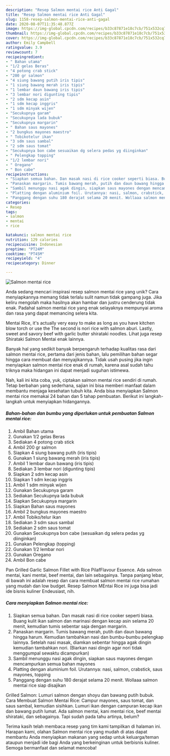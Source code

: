 ```yaml
---
description: "Resep Salmon mentai rice Anti Gagal"
title: "Resep Salmon mentai rice Anti Gagal"
slug: 1158-resep-salmon-mentai-rice-anti-gagal
date: 2020-08-07T11:35:48.877Z
image: https://img-global.cpcdn.com/recipes/b33c87871e18c7cb/751x532cq70/salmon-mentai-rice-foto-resep-utama.jpg
thumbnail: https://img-global.cpcdn.com/recipes/b33c87871e18c7cb/751x532cq70/salmon-mentai-rice-foto-resep-utama.jpg
cover: https://img-global.cpcdn.com/recipes/b33c87871e18c7cb/751x532cq70/salmon-mentai-rice-foto-resep-utama.jpg
author: Emily Campbell
ratingvalue: 3.9
reviewcount: 7
recipeingredient:
- " Bahan utama"
- "1/2 gelas Beras"
- "4 potong crab stick"
- "200 gr salmon"
- "4 siung bawang putih iris tipis"
- "1 siung bawang merah iris tipis"
- "1 lembar daun bawang iris tipis"
- "3 lembar nori digunting tipis"
- "2 sdm kecap asin"
- "1 sdm kecap inggris"
- "1 sdm minyak wijen"
- "Secukupnya garam"
- "Secukupnya lada bubuk"
- "Secukupnya margarin"
- " Bahan saus mayones"
- "2 bungkus mayones maestro"
- " Tobikotelur ikan"
- "3 sdm saus sambal"
- "2 sdm saus tomat"
- "Secukupnya bon cabe sesuaikan dg selera pedas yg diinginkan"
- " Pelengkap topping"
- "1/2 lembar nori"
- " Oregano"
- " Bon cabe"
recipeinstructions:
- "Siapkan semua bahan. Dan masak nasi di rice cooker seperti biasa. Buang kulit ikan salmon dan marinasi dengan kecap asin selama 20 menit, kemudian tumis sebentar saja dengan margarin."
- "Panaskan margarin. Tumis bawang merah, putih dan daun bawang hingga harum. Kemudian tambahkan nasi dan bumbu-bumbu pelengkap lainnya. Setelah nasi masak, diamkan sebentar hingga agak dingin kemudian tambahkan nori. (Biarkan nasi dingin agar nori tidak menggumpal sewaktu dicampurkan)"
- "Sambil menunggu nasi agak dingin, siapkan saus mayones dengan mencampurkan semua bahan mayones"
- "Platting dengan aluminium foil. Urutannya: nasi, salmon, crabstick, saus mayones, topping"
- "Panggang dengan suhu 180 derajat selama 20 menit. Wollaaa salmon mentai rice siap disajikan"
categories:
- Resep
tags:
- salmon
- mentai
- rice

katakunci: salmon mentai rice 
nutrition: 129 calories
recipecuisine: Indonesian
preptime: "PT24M"
cooktime: "PT45M"
recipeyield: "4"
recipecategory: Dinner

---
```



![Salmon mentai rice](https://img-global.cpcdn.com/recipes/b33c87871e18c7cb/751x532cq70/salmon-mentai-rice-foto-resep-utama.jpg)

Anda sedang mencari inspirasi resep salmon mentai rice yang unik? Cara menyiapkannya memang tidak terlalu sulit namun tidak gampang juga. Jika keliru mengolah maka hasilnya akan hambar dan justru cenderung tidak enak. Padahal salmon mentai rice yang enak selayaknya mempunyai aroma dan rasa yang dapat memancing selera kita.

Mentai Rice, it&#39;s actually very easy to make as long as you have kitchen blow torch or use the The second is nori rice with salmon aburi. Lastly, sweet and savory beef with garlic butter shirataki noodles. Lihat juga resep Shirataki Salmon Mentai enak lainnya.

Banyak hal yang sedikit banyak berpengaruh terhadap kualitas rasa dari salmon mentai rice, pertama dari jenis bahan, lalu pemilihan bahan segar hingga cara membuat dan menyajikannya. Tidak usah pusing jika ingin menyiapkan salmon mentai rice enak di rumah, karena asal sudah tahu triknya maka hidangan ini dapat menjadi suguhan istimewa.


Nah, kali ini kita coba, yuk, ciptakan salmon mentai rice sendiri di rumah. Tetap berbahan yang sederhana, sajian ini bisa memberi manfaat dalam membantu menjaga kesehatan tubuh kita. Anda bisa menyiapkan Salmon mentai rice memakai 24 bahan dan 5 tahap pembuatan. Berikut ini langkah-langkah untuk menyiapkan hidangannya.

<!--inarticleads1-->

##### Bahan-bahan dan bumbu yang diperlukan untuk pembuatan Salmon mentai rice:

1. Ambil  Bahan utama
1. Gunakan 1/2 gelas Beras
1. Sediakan 4 potong crab stick
1. Ambil 200 gr salmon
1. Siapkan 4 siung bawang putih (iris tipis)
1. Gunakan 1 siung bawang merah (iris tipis)
1. Ambil 1 lembar daun bawang (iris tipis)
1. Sediakan 3 lembar nori (digunting tipis)
1. Siapkan 2 sdm kecap asin
1. Siapkan 1 sdm kecap inggris
1. Ambil 1 sdm minyak wijen
1. Gunakan Secukupnya garam
1. Sediakan Secukupnya lada bubuk
1. Siapkan Secukupnya margarin
1. Siapkan  Bahan saus mayones
1. Ambil 2 bungkus mayones maestro
1. Ambil  Tobiko/telur ikan
1. Sediakan 3 sdm saus sambal
1. Sediakan 2 sdm saus tomat
1. Gunakan Secukupnya bon cabe (sesuaikan dg selera pedas yg diinginkan)
1. Gunakan  Pelengkap (topping)
1. Gunakan 1/2 lembar nori
1. Gunakan  Oregano
1. Ambil  Bon cabe


Pan Grilled Garlic Salmon Fillet with Rice PilafFlavour Essence. Ada salmon mentai, kani mentai, beef mentai, dan lain sebagainya. Tanpa panjang lebar, di bawah ini adalah resep dan cara membuat salmon mentai rice rumahan yang mudah dan low budget. Resep Salmon MEntai Rice ini juga bisa jadi ide bisnis kuliner Endeusiast, nih. 

<!--inarticleads2-->

##### Cara menyiapkan Salmon mentai rice:

1. Siapkan semua bahan. Dan masak nasi di rice cooker seperti biasa. Buang kulit ikan salmon dan marinasi dengan kecap asin selama 20 menit, kemudian tumis sebentar saja dengan margarin.
1. Panaskan margarin. Tumis bawang merah, putih dan daun bawang hingga harum. Kemudian tambahkan nasi dan bumbu-bumbu pelengkap lainnya. Setelah nasi masak, diamkan sebentar hingga agak dingin kemudian tambahkan nori. (Biarkan nasi dingin agar nori tidak menggumpal sewaktu dicampurkan)
1. Sambil menunggu nasi agak dingin, siapkan saus mayones dengan mencampurkan semua bahan mayones
1. Platting dengan aluminium foil. Urutannya: nasi, salmon, crabstick, saus mayones, topping
1. Panggang dengan suhu 180 derajat selama 20 menit. Wollaaa salmon mentai rice siap disajikan


Grilled Salmon: Lumuri salmon dengan shoyu dan bawang putih bubuk. Cara Membuat Salmon Mentai Rice: Campur mayones, saus tomat, dan saus sambal, kemudian sisihkan. Lumuri ikan dengan campuran kecap ikan dan bawang putih lumat. Ada salmon mentai, kani mentai rice, beef mentai shirataki, dan sebagainya. Tapi sudah pada tahu artinya, belum? 

Terima kasih telah membaca resep yang tim kami tampilkan di halaman ini. Harapan kami, olahan Salmon mentai rice yang mudah di atas dapat membantu Anda menyiapkan makanan yang sedap untuk keluarga/teman ataupun menjadi ide bagi Anda yang berkeinginan untuk berbisnis kuliner. Semoga bermanfaat dan selamat mencoba!
